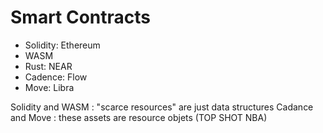 # Smart Contracts

- Solidity: Ethereum
- WASM
- Rust: NEAR
- Cadence: Flow
- Move: Libra


Solidity and WASM : "scarce resources" are just data structures
Cadance and Move : these assets are resource objets (TOP SHOT NBA)

